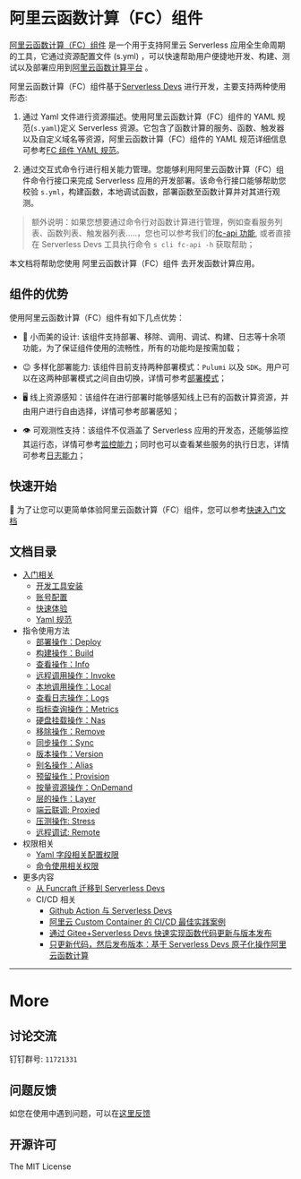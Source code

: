 # 阿里云函数计算（FC）组件

[阿里云函数计算（FC）组件](https://github.com/devsapp/fc) 是一个用于支持阿里云 Serverless 应用全生命周期的工具，它通过资源配置文件 (s.yml) ，可以快速帮助用户便捷地开发、构建、测试以及部署应用到[阿里云函数计算平台](https://www.aliyun.com/product/fc?spm=5176.19720258.J_8058803260.115.e9392c4aHejRf3) 。

阿里云函数计算（FC）组件基于[Serverless Devs](https://www.serverless-devs.com/) 进行开发，主要支持两种使用形态:

1. 通过 Yaml 文件进行资源描述。使用阿里云函数计算（FC）组件的 YAML 规范(`s.yaml`)定义 Serverless 资源。它包含了函数计算的服务、函数、触发器以及自定义域名等资源，阿里云函数计算（FC）组件的 YAML 规范详细信息可参考[FC 组件 YAML 规范](./docs/Others/yaml.md)。

2. 通过交互式命令行进行相关能力管理。您能够利用阿里云函数计算（FC）组件命令行接口来完成 Serverless 应用的开发部署。该命令行接口能够帮助您校验 `s.yml`，构建函数，本地调试函数，部署函数至函数计算并对其进行观测。

> 额外说明：如果您想要通过命令行对函数计算进行管理，例如查看服务列表、函数列表、触发器列表.....，您也可以参考我们的[fc-api 功能](https://github.com/devsapp/fc-api), 或者直接在 Serverless Devs 工具执行命令 `s cli fc-api -h` 获取帮助；

本文档将帮助您使用 阿里云函数计算（FC）组件 去开发函数计算应用。

## 组件的优势

使用阿里云函数计算（FC）组件有如下几点优势：

- 🌇 小而美的设计: 该组件支持部署、移除、调用、调试、构建、日志等十余项功能，为了保证组件使用的流畅性，所有的功能均是按需加载；

- 😉 多样化部署能力: 该组件目前支持两种部署模式：`Pulumi` 以及 `SDK`。用户可以在这两种部署模式之间自由切换，详情可参考[部署模式](docs/Usage/deploy.md#函数部署的底座)；

- 🖥️ 线上资源感知：该组件在进行部署时能够感知线上已有的函数计算资源，并由用户进行自由选择，详情可参考部署感知；

- 👁️ 可观测性支持：该组件不仅涵盖了 Serverless 应用的开发态，还能够监控其运行态，详情可参考[监控能力](docs/Usage/metrics.md)；同时也可以查看某些服务的执行日志，详情可参考[日志能力](docs/Usage/logs.md)；

## 快速开始

🔑 为了让您可以更简单体验阿里云函数计算（FC）组件，您可以参考[快速入门文档](./docs/Getting-started/Hello-world-application.md)

## 文档目录

- [入门相关](./docs/Getting-started/Getting-started.md)
  - [开发工具安装](./docs/Getting-started/Install-tutorial.md)
  - [账号配置](./docs/Getting-started/Setting-up-credentials.md)
  - [快速体验](./docs/Getting-started/Hello-world-application.md)
  - [Yaml 规范](./docs/Others/yaml.md)
- 指令使用方法
  - [部署操作：Deploy](./docs/Usage/deploy.md)
  - [构建操作：Build](./docs/Usage/build/build.md)
  - [查看操作：Info](./docs/Usage/info.md)
  - [远程调用操作：Invoke](./docs/Usage/invoke.md)
  - [本地调用操作：Local](./docs/Usage/local.md)
  - [查看日志操作：Logs](./docs/Usage/logs.md)
  - [指标查询操作：Metrics](./docs/Usage/metrics.md)
  - [硬盘挂载操作：Nas](./docs/Usage/nas.md)
  - [移除操作：Remove](./docs/Usage/remove.md)
  - [同步操作：Sync](./docs/Usage/sync.md)
  - [版本操作：Version](./docs/Usage/version.md)
  - [别名操作：Alias](./docs/Usage/alias.md)
  - [预留操作：Provision](./docs/Usage/provision.md)
  - [按量资源操作：OnDemand](./docs/Usage/onDemand.md)
  - [层的操作：Layer](./docs/Usage/layer.md)
  - [端云联调: Proxied](./docs/Usage/proxied.md)
  - [压测操作: Stress](./docs/Usage/stress.md)
  - [远程调试: Remote](./docs/Usage/remote.md)
- 权限相关
  - [Yaml 字段相关配置权限](./docs/Others/authority/yaml.md)
  - [命令使用相关权限](./docs/Others/authority/command.md)
- 更多内容
  - [从 Funcraft 迁移到 Serverless Devs](./docs/Others/fun-fc.md)
  - CI/CD 相关
    - [Github Action 与 Serverless Devs](./docs/Others/github-action.md)
    - [阿里云 Custom Container 的 CI/CD 最佳实践案例](http://www.serverless-devs.com/blog/aliyun-custom-container-ci-cd)
    - [通过 Gitee+Serverless Devs 快速实现函数代码更新与版本发布](http://www.serverless-devs.com/blog/gitee-gitee-go-serverless-devs-ci-cd)
    - [只更新代码，然后发布版本：基于 Serverless Devs 原子化操作阿里云函数计算](http://www.serverless-devs.com/blog/serverless-devs-update-fc-code)

---

# More

## 讨论交流

钉钉群号: `11721331`

## 问题反馈

如您在使用中遇到问题，可以在[这里反馈](https://github.com/devsapp/fc/issues)

## 开源许可

The MIT License

